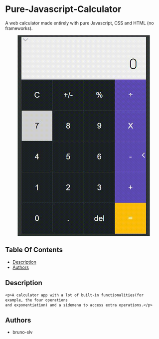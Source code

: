 # Pure-Javascript-Calculator

A web calculator made entirely with pure Javascript, CSS and HTML (no frameworks).

<p align="center">
    <img src="calc.gif">
</p>

## Table Of Contents
- [Description](#description)
- [Authors](#authors)

## Description
    <p>A calculator app with a lot of built-in functionalities(for example, the four operations 
    and exponentiation) and a sidemenu to access extra operations.</p>
## Authors
- bruno-slv
